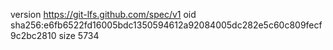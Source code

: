 version https://git-lfs.github.com/spec/v1
oid sha256:e6fb6522fd16005bdc1350594612a92084005dc282e5c60c809fecf9c2bc2810
size 5734
